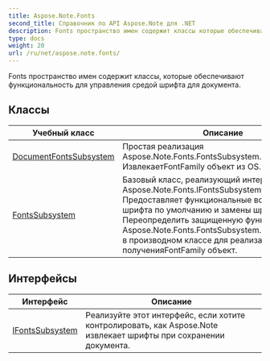 ```yaml
---
title: Aspose.Note.Fonts
second_title: Справочник по API Aspose.Note для .NET
description: Fonts пространство имен содержит классы которые обеспечивают функциональность для управления средой шрифта для документа.
type: docs
weight: 20
url: /ru/net/aspose.note.fonts/
---
```

Fonts пространство имен содержит классы, которые обеспечивают функциональность для управления средой шрифта для документа.

## Классы

| Учебный класс | Описание |
| --- | --- |
| [DocumentFontsSubsystem](./documentfontssubsystem/) | Простая реализация Aspose.Note.Fonts.FontsSubsystem. ИзвлекаетFontFamily объект из OS. |
| [FontsSubsystem](./fontssubsystem/) | Базовый класс, реализующий интерфейс Aspose.Note.Fonts.IFontsSubsystem. Предоставляет функциональные возможности для шрифта по умолчанию и замены шрифта. Переопределить защищенную функцию-член Aspose.Note.Fonts.FontsSubsystem.FetchFontFamily в производном классе для реализации логики полученияFontFamily объект. |
## Интерфейсы

| Интерфейс | Описание |
| --- | --- |
| [IFontsSubsystem](./ifontssubsystem/) | Реализуйте этот интерфейс, если хотите контролировать, как Aspose.Note извлекает шрифты при сохранении документа. |



